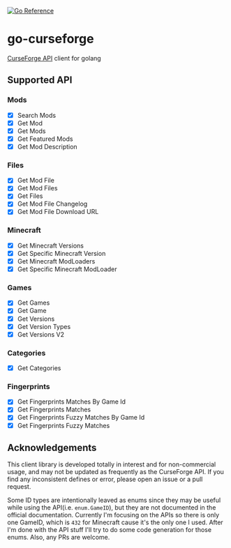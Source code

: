 [![Go Reference](https://pkg.go.dev/badge/github.com/sjet47/go-curseforge.svg)](https://pkg.go.dev/github.com/sjet47/go-curseforge)

# go-curseforge

[CurseForge API](https://docs.curseforge.com) client for golang

## Supported API

### Mods

- [x] Search Mods
- [x] Get Mod
- [x] Get Mods
- [x] Get Featured Mods
- [x] Get Mod Description

### Files

- [x] Get Mod File
- [x] Get Mod Files
- [x] Get Files
- [x] Get Mod File Changelog
- [x] Get Mod File Download URL

### Minecraft

- [x] Get Minecraft Versions
- [x] Get Specific Minecraft Version
- [x] Get Minecraft ModLoaders
- [x] Get Specific Minecraft ModLoader

### Games

- [x] Get Games
- [x] Get Game
- [x] Get Versions
- [x] Get Version Types
- [x] Get Versions V2

### Categories

- [x] Get Categories

### Fingerprints

- [x] Get Fingerprints Matches By Game Id
- [x] Get Fingerprints Matches
- [x] Get Fingerprints Fuzzy Matches By Game Id
- [x] Get Fingerprints Fuzzy Matches

## Acknowledgements

This client library is developed totally in interest and for non-commercial usage, and may not be updated as frequently as the CurseForge API. If you find any inconsistent defines or error, please open an issue or a pull request.

Some ID types are intentionally leaved as enums since they may be useful while using the API(i.e. `enum.GameID`), but they are not documented in the official documentation. Currently I'm focusing on the APIs so there is only one GameID, which is `432` for Minecraft cause it's the only one I used. After I'm done with the API stuff I'll try to do some code generation for those enums. Also, any PRs are welcome.
